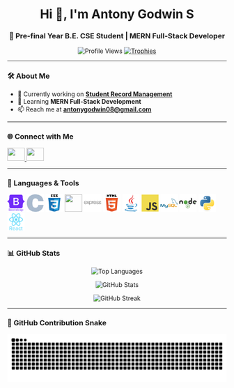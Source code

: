 <h1 align="center">Hi 👋, I'm Antony Godwin S</h1>
<h3 align="center">🚀 Pre-final Year B.E. CSE Student | MERN Full-Stack Developer</h3>

<p align="center">
  <img src="https://komarev.com/ghpvc/?username=antony-godwin24&label=Profile%20Views&color=0e75b6&style=flat" alt="Profile Views" />
  <a href="https://github.com/ryo-ma/github-profile-trophy">
    <img src="https://github-profile-trophy.vercel.app/?username=antony-godwin24&theme=algolia&margin-w=10&margin-h=10" alt="Trophies" />
  </a>
</p>

---

### 🛠 About Me  
- 🔭 Currently working on **[Student Record Management](https://github.com/Antony-Godwin24/react-express-crud-students)**  
- 🌱 Learning **MERN Full-Stack Development**  
- 📫 Reach me at **antonygodwin08@gmail.com**  

---

### 🌐 Connect with Me  
<p align="left">
  <a href="https://www.linkedin.com/in/antony-godwin-s-7143ab2a4/" target="_blank">
    <img src="https://raw.githubusercontent.com/rahuldkjain/github-profile-readme-generator/master/src/images/icons/Social/linked-in-alt.svg" height="30" width="40" />
  </a>
  <a href="https://www.leetcode.com/antony_godwin" target="_blank">
    <img src="https://raw.githubusercontent.com/rahuldkjain/github-profile-readme-generator/master/src/images/icons/Social/leet-code.svg" height="30" width="40" />
  </a>
</p>

---

### 🧰 Languages & Tools  
<p align="left">
  <img src="https://raw.githubusercontent.com/devicons/devicon/master/icons/bootstrap/bootstrap-plain-wordmark.svg" width="40" height="40"/>
  <img src="https://raw.githubusercontent.com/devicons/devicon/master/icons/c/c-original.svg" width="40" height="40"/>
  <img src="https://raw.githubusercontent.com/devicons/devicon/master/icons/css3/css3-original-wordmark.svg" width="40" height="40"/>
  <img src="https://cdn.worldvectorlogo.com/logos/django.svg" width="40" height="40"/>
  <img src="https://raw.githubusercontent.com/devicons/devicon/master/icons/express/express-original-wordmark.svg" width="40" height="40"/>
  <img src="https://raw.githubusercontent.com/devicons/devicon/master/icons/html5/html5-original-wordmark.svg" width="40" height="40"/>
  <img src="https://raw.githubusercontent.com/devicons/devicon/master/icons/java/java-original.svg" width="40" height="40"/>
  <img src="https://raw.githubusercontent.com/devicons/devicon/master/icons/javascript/javascript-original.svg" width="40" height="40"/>
  <img src="https://raw.githubusercontent.com/devicons/devicon/master/icons/mysql/mysql-original-wordmark.svg" width="40" height="40"/>
  <img src="https://raw.githubusercontent.com/devicons/devicon/master/icons/nodejs/nodejs-original-wordmark.svg" width="40" height="40"/>
  <img src="https://raw.githubusercontent.com/devicons/devicon/master/icons/python/python-original.svg" width="40" height="40"/>
  <img src="https://raw.githubusercontent.com/devicons/devicon/master/icons/react/react-original-wordmark.svg" width="40" height="40"/>
</p>

---

### 📊 GitHub Stats  
<p align="center">
  <img src="https://github-readme-stats.vercel.app/api/top-langs?username=antony-godwin24&show_icons=true&locale=en&layout=compact&theme=tokyonight" alt="Top Languages" />
</p>

<p align="center">
  <img src="https://github-readme-stats.vercel.app/api?username=antony-godwin24&show_icons=true&theme=tokyonight" alt="GitHub Stats" />
</p>

<p align="center">
  <img src="https://github-readme-streak-stats.herokuapp.com/?user=antony-godwin24&theme=tokyonight" alt="GitHub Streak" />
</p>

---

### 🐍 GitHub Contribution Snake  
<p align="center">
  <img src="https://raw.githubusercontent.com/Antony-Godwin24/Antony-Godwin24/output/snake.svg" alt="Snake animation" />
</p>
